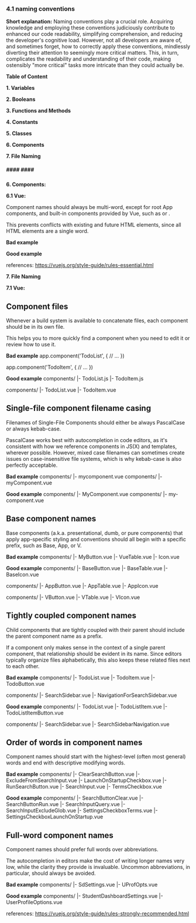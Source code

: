 ### 4.1 naming conventions


**Short explanation:**
Naming conventions play a crucial role. Acquiring knowledge and employing these conventions judiciously contribute to enhanced our code readability, simplifying comprehension, and reducing the developer's cognitive load. However, not all developers are aware of, and sometimes forget, how to correctly apply these conventions, mindlessly diverting their attention to seemingly more critical matters. This, in turn, complicates the readability and understanding of their code, making ostensibly "more critical" tasks more intricate than they could actually be.

**Table of Content**

**1. Variables**

**2. Booleans**

**3. Functions and Methods**

**4. Constants**

**5. Classes**

**6. Components**

**7. File Naming**

##### #### #### ####

**6. Components:**

**6.1 Vue:**

Component names should always be multi-word, except for root App components, and built-in components provided by Vue, such as <transition> or <component>.

This prevents conflicts with existing and future HTML elements, since all HTML elements are a single word.

**Bad example**

<!-- in pre-compiled templates -->
<Item />

<!-- in in-DOM templates -->
<item></item>


**Good example**

<!-- in pre-compiled templates -->
<TodoItem />

<!-- in in-DOM templates -->
<todo-item></todo-item>


references: https://vuejs.org/style-guide/rules-essential.html

**7. File Naming**

**7.1 Vue:**

## Component files
Whenever a build system is available to concatenate files, each component should be in its own file.

This helps you to more quickly find a component when you need to edit it or review how to use it.

**Bad example**
app.component('TodoList', {
  // ...
})

app.component('TodoItem', {
  // ...
})

**Good example**
components/
|- TodoList.js
|- TodoItem.js

components/
|- TodoList.vue
|- TodoItem.vue

## Single-file component filename casing
Filenames of Single-File Components should either be always PascalCase or always kebab-case.

PascalCase works best with autocompletion in code editors, as it's consistent with how we reference components in JS(X) and templates, wherever possible. However, mixed case filenames can sometimes create issues on case-insensitive file systems, which is why kebab-case is also perfectly acceptable.

**Bad example**
components/
|- mycomponent.vue
components/
|- myComponent.vue

**Good example**
components/
|- MyComponent.vue
components/
|- my-component.vue

## Base component names
Base components (a.k.a. presentational, dumb, or pure components) that apply app-specific styling and conventions should all begin with a specific prefix, such as Base, App, or V.

**Bad example**
components/
|- MyButton.vue
|- VueTable.vue
|- Icon.vue

**Good example**
components/
|- BaseButton.vue
|- BaseTable.vue
|- BaseIcon.vue

components/
|- AppButton.vue
|- AppTable.vue
|- AppIcon.vue

components/
|- VButton.vue
|- VTable.vue
|- VIcon.vue

## Tightly coupled component names
Child components that are tightly coupled with their parent should include the parent component name as a prefix.

If a component only makes sense in the context of a single parent component, that relationship should be evident in its name. Since editors typically organize files alphabetically, this also keeps these related files next to each other.

**Bad example**
components/
|- TodoList.vue
|- TodoItem.vue
|- TodoButton.vue

components/
|- SearchSidebar.vue
|- NavigationForSearchSidebar.vue

**Good example**
components/
|- TodoList.vue
|- TodoListItem.vue
|- TodoListItemButton.vue

components/
|- SearchSidebar.vue
|- SearchSidebarNavigation.vue


## Order of words in component names
Component names should start with the highest-level (often most general) words and end with descriptive modifying words.

**Bad example**
components/
|- ClearSearchButton.vue
|- ExcludeFromSearchInput.vue
|- LaunchOnStartupCheckbox.vue
|- RunSearchButton.vue
|- SearchInput.vue
|- TermsCheckbox.vue

**Good example**
components/
|- SearchButtonClear.vue
|- SearchButtonRun.vue
|- SearchInputQuery.vue
|- SearchInputExcludeGlob.vue
|- SettingsCheckboxTerms.vue
|- SettingsCheckboxLaunchOnStartup.vue

## Full-word component names
Component names should prefer full words over abbreviations.

The autocompletion in editors make the cost of writing longer names very low, while the clarity they provide is invaluable. Uncommon abbreviations, in particular, should always be avoided.

**Bad example**
components/
|- SdSettings.vue
|- UProfOpts.vue

**Good example**
components/
|- StudentDashboardSettings.vue
|- UserProfileOptions.vue


references: https://vuejs.org/style-guide/rules-strongly-recommended.html
